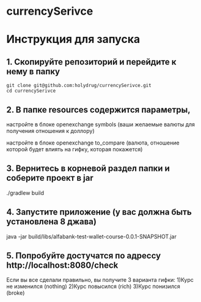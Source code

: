 # currencySerivce


# Инструкция для запуска #
## 1. Скопируйте репозиторий и перейдите к нему в папку ##

    git clone git@github.com:holydrug/currencySerivce.git
    cd currencySerivce

## 2. В папке resources содержится параметры, ##
   настройте в блоке openexchange symbols
   (ваши желаемые валюты для получения отношения к доллору)
   
   настройте в блоке openexchange to_compare
   (валюта, отношение которой будет влиять на гифку, которая покажется)
   
## 3. Вернитесь в корневой раздел папки и соберите проект в jar ##
   ./gradlew build
   
## 4. Запустите приложение (у вас должна быть установлена 8 джава) ##
   java -jar build/libs/alfabank-test-wallet-course-0.0.1-SNAPSHOT.jar

## 5. Попробуйте достучатся по адрессу http://localhost:8080/check ##
   Если вы все сделали правильно, вы получите 3 варианта гифки:
    1)Курс не изменился (nothing)
    2)Курс повысился    (rich)
    3)Курс понизился    (broke)

